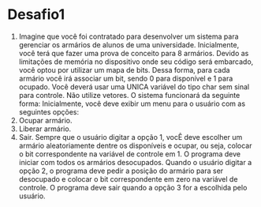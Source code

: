 # Desafio1
1. Imagine que você foi contratado para desenvolver um sistema para gerenciar os armários de alunos de
uma universidade. Inicialmente, você terá que fazer uma prova de conceito para 8 armários. Devido
as limitações de memória no dispositivo onde seu código será embarcado, você optou por utilizar um
mapa de bits. Dessa forma, para cada armário você irá associar um bit, sendo 0 para disponível e
1 para ocupado. Você deverá usar uma UNICA variável do tipo  char sem sinal para controle. Não
utilize vetores.
O sistema funcionará da seguinte forma: Inicialmente, você deve exibir um menu para o usuário com
as seguintes opções:
1. Ocupar armário.
2. Liberar armário.
3. Sair.
Sempre que o usuário digitar a opção 1, vocÊ deve escolher um armário aleatoriamente dentre os
disponíveis e ocupar, ou seja, colocar o bit correspondente na variável de controle em 1. O programa
deve iniciar com todos os armários desocupados. Quando o usuário digitar a opção 2, o programa deve
pedir a posição do armário para ser desocupado e colocar o bit correspondente em zero na variável de
controle. O programa deve sair quando a opção 3 for a escolhida pelo usuário.
